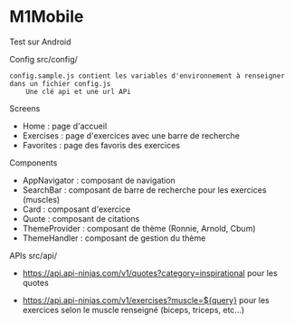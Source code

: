 # M1Mobile

Test sur Android

Config
    src/config/

    config.sample.js contient les variables d'environnement à renseigner dans un fichier config.js
        Une clé api et une url APi


Screens
- Home : page d'accueil
- Exercises : page d'exercices avec une barre de recherche
- Favorites : page des favoris des exercices

Components
- AppNavigator : composant de navigation
- SearchBar : composant de barre de recherche pour les exercices (muscles)
- Card : composant d'exercice
- Quote : composant de citations
- ThemeProvider : composant de thème (Ronnie, Arnold, Cbum)
- ThemeHandler : composant de gestion du thème

APIs
    src/api/

- https://api.api-ninjas.com/v1/quotes?category=inspirational
    pour les quotes 

- https://api.api-ninjas.com/v1/exercises?muscle=${query}
    pour les exercices selon le muscle renseigné (biceps, triceps, etc...)